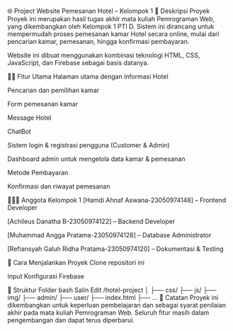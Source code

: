 🌐 Project Website Pemesanan Hotel – Kelompok 1
📌 Deskripsi Proyek
Proyek ini merupakan hasil tugas akhir mata kuliah Pemrograman Web, yang dikembangkan oleh Kelompok 1 PTI D. Sistem ini dirancang untuk mempermudah proses pemesanan kamar Hotel secara online, mulai dari pencarian kamar, pemesanan, hingga konfirmasi pembayaran.

Website ini dibuat menggunakan kombinasi teknologi HTML, CSS, JavaScript, dan Firebase sebagai basis datanya.

👨‍💻 Fitur Utama
Halaman utama dengan informasi Hotel

Pencarian dan pemilihan kamar

Form pemesanan kamar

Message Hotel

ChatBot

Sistem login & registrasi pengguna (Customer & Admin)

Dashboard admin untuk mengelola data kamar & pemesanan

Metode Pembayaran

Konfirmasi dan riwayat pemesanan

🧑‍🤝‍🧑 Anggota Kelompok 1
[Hamdi Ahnaf Aswana-23050974148] – Frontend Developer

[Achileus Danatha B-23050974122] – Backend Developer

[Muhammad Angga Pratama-23050974128] – Database Administrator

[Refiansyah Galuh Ridha Pratama-23050974120] – Dokumentasi & Testing

🚀 Cara Menjalankan Proyek
Clone repositori ini

Input Konfigurasi Firebase

📂 Struktur Folder
bash
Salin
Edit
/hotel-project
│
├── css/
├── js/
├── img/
├── admin/
├── user/
├── index.html
├── ...
📣 Catatan
Proyek ini dikembangkan untuk keperluan pembelajaran dan sebagai syarat penilaian akhir pada mata kuliah Pemrograman Web. Seluruh fitur masih dalam pengembangan dan dapat terus diperbarui.
